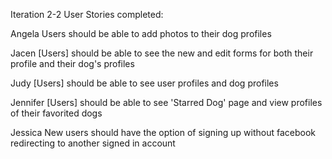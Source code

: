 Iteration 2-2 User Stories completed:

Angela      Users should be able to add photos to their dog profiles

Jacen       [Users] should be able to see the new and edit forms for both their profile and their dog's profiles

Judy        [Users] should be able to see user profiles and dog profiles 

Jennifer    [Users] should be able to see 'Starred Dog' page and view profiles of their favorited dogs 

Jessica     New users should have the option of signing up without facebook redirecting to another signed in account 